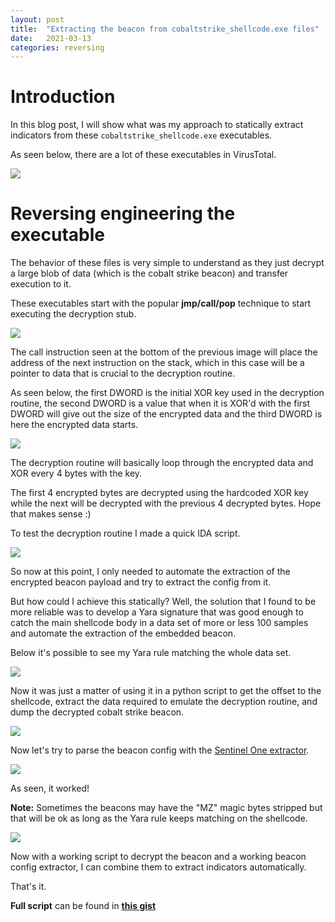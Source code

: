 ```yaml
---
layout: post
title:  "Extracting the beacon from cobaltstrike_shellcode.exe files"
date:   2021-03-13
categories: reversing
---
```


# Introduction

In this blog post, I will show what was my approach to statically extract indicators from these `cobaltstrike_shellcode.exe` executables.

As seen below, there are a lot of these executables in VirusTotal.

![](/images/cobaltstrike_shellcode_exe/vt.png)

# Reversing engineering the executable

The behavior of these files is very simple to understand as they just decrypt a large blob of data (which is the cobalt strike beacon) and transfer execution to it.

These executables start with the popular **jmp/call/pop** technique to start executing the decryption stub.

![ ](/images/cobaltstrike_shellcode_exe/jmp_call_pop.png)

The call instruction seen at the bottom of the previous image will place the address of the next instruction on the stack, which in this case will be a pointer to data that is crucial to the decryption routine.

As seen below, the first DWORD is the initial XOR key used in the decryption routine, the second DWORD is a value that when it is XOR'd with the first DWORD will give out the size of the encrypted data and the third DWORD is here the encrypted data starts.

![ ](/images/cobaltstrike_shellcode_exe/data.png)

The decryption routine will basically loop through the encrypted data and XOR every 4 bytes with the key.

The first 4 encrypted bytes are decrypted using the hardcoded XOR key while the next will be decrypted with the previous 4 decrypted bytes. Hope that makes sense :)

To test the decryption routine I made a quick IDA script.

![ ](/images/cobaltstrike_shellcode_exe/ida_python.png)

So now at this point, I only needed to automate the extraction of the encrypted beacon payload and try to extract the config from it. 

But how could I achieve this statically? Well, the solution that I found to be more reliable was to develop a Yara signature that was good enough to catch the main shellcode body in a data set of more or less 100 samples and automate the extraction of the embedded beacon.

Below it's possible to see my Yara rule matching the whole data set.

![ ](/images/cobaltstrike_shellcode_exe/yara.png)

Now it was just a matter of using it in a python script to get the offset to the shellcode, extract the data required to emulate the decryption routine, and dump the decrypted cobalt strike beacon.

![ ](/images/cobaltstrike_shellcode_exe/decryption.png)

Now let's try to parse the beacon config with the [Sentinel One extractor](https://github.com/Sentinel-One/CobaltStrikeParser).

![ ](/images/cobaltstrike_shellcode_exe/beacon_config.png)

As seen, it worked!

**Note:** Sometimes the beacons may have the "MZ" magic bytes stripped but that will be ok as long as the Yara rule keeps matching on the shellcode.

![ ](/images/cobaltstrike_shellcode_exe/no_mz.png)

Now with a working script to decrypt the beacon and a working beacon config extractor, I can combine them to extract indicators automatically.

That's it.

**Full script** can be found in [**this gist**](https://gist.github.com/jnzer0/54a7a153d49b4e9b9e31ecc654f9b80d)

